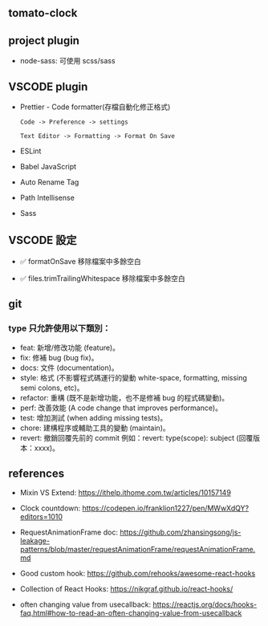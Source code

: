 ## tomato-clock

## project plugin

- node-sass: 可使用 scss/sass

## VSCODE plugin

- Prettier - Code formatter(存檔自動化修正格式)

  ```
  Code -> Preference -> settings

  Text Editor -> Formatting -> Format On Save

  ```

- ESLint

- Babel JavaScript

- Auto Rename Tag

- Path Intellisense

- Sass

## VSCODE 設定

- ✅ formatOnSave 移除檔案中多餘空白

- ✅ files.trimTrailingWhitespace 移除檔案中多餘空白

## git

### type 只允許使用以下類別：

- feat: 新增/修改功能 (feature)。
- fix: 修補 bug (bug fix)。
- docs: 文件 (documentation)。
- style: 格式 (不影響程式碼運行的變動 white-space, formatting, missing semi colons, etc)。
- refactor: 重構 (既不是新增功能，也不是修補 bug 的程式碼變動)。
- perf: 改善效能 (A code change that improves performance)。
- test: 增加測試 (when adding missing tests)。
- chore: 建構程序或輔助工具的變動 (maintain)。
- revert: 撤銷回覆先前的 commit 例如：revert: type(scope): subject (回覆版本：xxxx)。

## references

- Mixin VS Extend: https://ithelp.ithome.com.tw/articles/10157149

- Clock countdown: https://codepen.io/franklion1227/pen/MWwXdQY?editors=1010

- RequestAnimationFrame doc: https://github.com/zhansingsong/js-leakage-patterns/blob/master/requestAnimationFrame/requestAnimationFrame.md

- Good custom hook: https://github.com/rehooks/awesome-react-hooks

- Collection of React Hooks: https://nikgraf.github.io/react-hooks/

- often changing value from usecallback: https://reactjs.org/docs/hooks-faq.html#how-to-read-an-often-changing-value-from-usecallback
